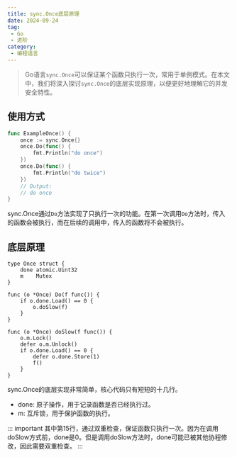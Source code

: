 ```yaml
---
title: sync.Once底层原理
date: 2024-09-24
tag:
 - Go
 - 进阶
category:
 - 编程语言
---
```


<!-- more -->

> Go语言`sync.Once`可以保证某个函数只执行一次，常用于单例模式。在本文中，我们将深入探讨`sync.Once`的底层实现原理，以便更好地理解它的并发安全特性。

## 使用方式

```go
func ExampleOnce() {
	once := sync.Once{}
	once.Do(func() {
		fmt.Println("do once")
	})
	once.Do(func() {
		fmt.Println("do twice")
	})
	// Output:
	// do once
}

```

sync.Once通过`Do`方法实现了只执行一次的功能。在第一次调用`Do`方法时，传入的函数会被执行，而在后续的调用中，传入的函数将不会被执行。

## 底层原理

```go{15}
type Once struct {
	done atomic.Uint32
	m    Mutex
}

func (o *Once) Do(f func()) {
	if o.done.Load() == 0 {
		o.doSlow(f)
	}
}

func (o *Once) doSlow(f func()) {
	o.m.Lock()
	defer o.m.Unlock()
	if o.done.Load() == 0 {
		defer o.done.Store(1)
		f()
	}
}
```

sync.Once的底层实现非常简单，核心代码只有短短的十几行。
- done: 原子操作，用于记录函数是否已经执行过。
- m: 互斥锁，用于保护函数的执行。

::: important
其中第15行，通过双重检查，保证函数只执行一次。因为在调用doSlow方式前，done是0。但是调用doSlow方法时，done可能已被其他协程修改，因此需要双重检查。
:::